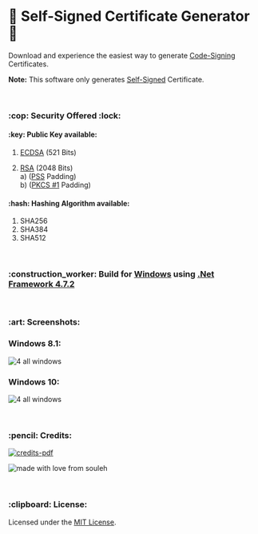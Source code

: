 # :rocket: Self-Signed Certificate Generator :microscope:

Download and experience the easiest way to generate <a href="https://en.wikipedia.org/wiki/Code_signing">Code-Signing</a> Certificates. 

<strong>Note:</strong> This software only generates <a href="https://en.wikipedia.org/wiki/Self-signed_certificate">Self-Signed</a> Certificate.

<br/>
<h3>:cop: Security Offered :lock:</h3>

<h4>:key: Public Key available:</h4>

1) <a href="https://en.wikipedia.org/wiki/Elliptic-curve_cryptography">ECDSA</a> (521 Bits)

2) <a href="https://en.wikipedia.org/wiki/RSA_(cryptosystem)">RSA</a> (2048 Bits)<br/>
a) (<a href="https://en.wikipedia.org/wiki/Probabilistic_signature_scheme">PSS</a> Padding)<br/>
b) (<a href="https://en.wikipedia.org/wiki/PKCS_1">PKCS #1</a> Padding)

<h4>:hash: Hashing Algorithm available:</h4>

1) SHA256
2) SHA384
3) SHA512
<br/>
<h3>:construction_worker: Build for <a href="https://www.microsoft.com/en-in/windows">Windows</a> using <a href="https://dotnet.microsoft.com/download/thank-you/net472">.Net Framework 4.7.2</a></h3>

<br/>
<h3>:art: Screenshots: </h3>

<h3>Windows 8.1:</h3>

![4 all windows](https://user-images.githubusercontent.com/39525716/51770830-098c6c80-210d-11e9-880d-210e88dd4f8d.png)

<h3>Windows 10:</h3>

![4 all windows](https://user-images.githubusercontent.com/39525716/51770860-2628a480-210d-11e9-9abf-40ce33876ee8.png)

<br/>
<h3>:pencil: Credits:</h3>

<a href="https://github.com/soulehshaikh99/self-signed-certificate-generator/blob/master/Credits.pdf">![credits-pdf](https://user-images.githubusercontent.com/39525716/51500353-a8eeee00-1df3-11e9-81f4-9b6821f617ff.png)</a>

![made with love from souleh](https://user-images.githubusercontent.com/39525716/51479571-a3be7e80-1db4-11e9-95ef-2f6ac0b43a3e.gif)

<br/>
<h3>:clipboard: License:</h3>
Licensed under the <a href="https://github.com/soulehshaikh99/self-signed-certificate-generator/blob/master/LICENSE">MIT License</a>.
